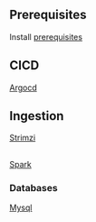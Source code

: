 ## Prerequisites

Install [prerequisites](../prerequesites/README.md)

## CICD

 [Argocd](./cicd/argocd.md)

## Ingestion

[Strimzi](./ingestion/strimzi.md)

##

[Spark](./processing/spark.md)

### Databases

[Mysql](./database/mysql.md)
